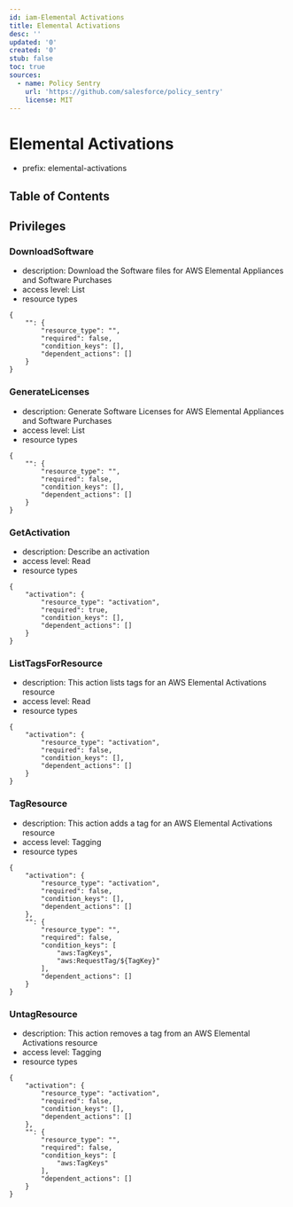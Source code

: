 ```yaml
---
id: iam-Elemental Activations
title: Elemental Activations
desc: ''
updated: '0'
created: '0'
stub: false
toc: true
sources:
  - name: Policy Sentry
    url: 'https://github.com/salesforce/policy_sentry'
    license: MIT
---
```

# Elemental Activations
- prefix: elemental-activations

## Table of Contents

## Privileges
### DownloadSoftware
- description: Download the Software files for AWS Elemental Appliances and Software Purchases
- access level: List
- resource types
```
{
    "": {
        "resource_type": "",
        "required": false,
        "condition_keys": [],
        "dependent_actions": []
    }
}
```
### GenerateLicenses
- description: Generate Software Licenses for AWS Elemental Appliances and Software Purchases
- access level: List
- resource types
```
{
    "": {
        "resource_type": "",
        "required": false,
        "condition_keys": [],
        "dependent_actions": []
    }
}
```
### GetActivation
- description: Describe an activation
- access level: Read
- resource types
```
{
    "activation": {
        "resource_type": "activation",
        "required": true,
        "condition_keys": [],
        "dependent_actions": []
    }
}
```
### ListTagsForResource
- description: This action lists tags for an AWS Elemental Activations resource
- access level: Read
- resource types
```
{
    "activation": {
        "resource_type": "activation",
        "required": false,
        "condition_keys": [],
        "dependent_actions": []
    }
}
```
### TagResource
- description: This action adds a tag for an AWS Elemental Activations resource
- access level: Tagging
- resource types
```
{
    "activation": {
        "resource_type": "activation",
        "required": false,
        "condition_keys": [],
        "dependent_actions": []
    },
    "": {
        "resource_type": "",
        "required": false,
        "condition_keys": [
            "aws:TagKeys",
            "aws:RequestTag/${TagKey}"
        ],
        "dependent_actions": []
    }
}
```
### UntagResource
- description: This action removes a tag from an AWS Elemental Activations resource
- access level: Tagging
- resource types
```
{
    "activation": {
        "resource_type": "activation",
        "required": false,
        "condition_keys": [],
        "dependent_actions": []
    },
    "": {
        "resource_type": "",
        "required": false,
        "condition_keys": [
            "aws:TagKeys"
        ],
        "dependent_actions": []
    }
}
```
